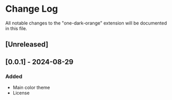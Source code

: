 # Change Log

All notable changes to the "one-dark-orange" extension will be documented in this file.

## [Unreleased]

## [0.0.1] - 2024-08-29

### Added
* Main color theme
* License
